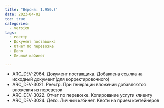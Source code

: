 ```yaml
---
title: "Версия: 1.950.8"
date: 2023-04-02
toc: true
categories:
  - version
tags:
  - Реестр
  - Документ поставщика
  - Отчет по перевозке
  - Депо
  - Личный кабинет
  
---
```


-   ARC_DEV-2964. Документ поставщика. Добавлена ссылка на исходный документ (для корректировочного)
-   ARC_DEV-3021. Реестр. При генерации вложений добавляются вложения из перевозок
-   ARC_DEV-3022. Отчет по перевозке. Копирование услуги клиенту
-   ARC_DEV-3024. Депо. Личный кабинет. Квоты на прием контейнеров
